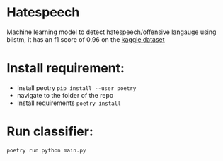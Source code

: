 # Hatespeech
Machine learning model to detect hatespeech/offensive langauge using bilstm, it has an f1 score of 0.96 on the [kaggle dataset](https://www.kaggle.com/mrmorj/hate-speech-and-offensive-language-dataset?select=labeled_data.csv)

# Install requirement:
  - Install peotry `pip install --user poetry`
  - navigate to the folder of the repo
  - Install requirements `poetry install`

# Run classifier:
`poetry run python main.py`
